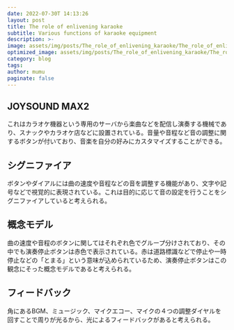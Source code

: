 ```yaml
---
date: 2022-07-30T 14:13:26
layout: post
title: The role of enlivening karaoke
subtitle: Various functions of karaoke equipment
description: >-
image: assets/img/posts/The_role_of_enlivening_karaoke/The_role_of_enlivening_karaoke.jpg
optimized_image: assets/img/posts/The_role_of_enlivening_karaoke/The_role_of_enlivening_karaoke_resized_thumbnail.jpg
category: blog
tags: 
author: mumu
paginate: false
---
```


## JOYSOUND MAX2

これはカラオケ機器という専用のサーバから楽曲などを配信し演奏する機械であり、スナックやカラオケ店などに設置されている。音量や音程など音の調整に関するボタンが付いており、音楽を自分の好みにカスタマイズすることができる。

## シグニファイア

ボタンやダイアルには曲の速度や音程などの音を調整する機能があり、文字や記号などで視覚的に表現されている。これは目的に応じて音の設定を行うことをシグニファイアしていると考えられる。

## 概念モデル

曲の速度や音程のボタンに関してはそれぞれ色でグループ分けされており、その中でも演奏停止ボタンは赤色で表示されている。赤は道路標識などで停止や一時停止などの「とまる」という意味が込められているため、演奏停止ボタンはこの観念にそった概念モデルであると考えられる。

## フィードバック

角にあるBGM、ミュージック、マイクエコー、マイクの４つの調整ダイヤルを回すことで周りが光るから、光によるフィードバックがあると考えられる。